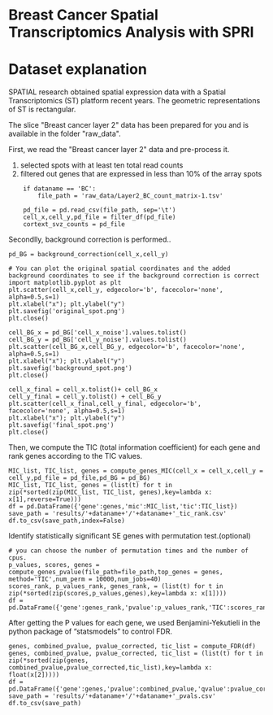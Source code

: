 # Breast Cancer Spatial Transcriptomics Analysis with SPRI

# Dataset explanation

SPATIAL research obtained spatial expression data with a Spatial Transcriptomics (ST) platform recent years. The geometric representations of ST is rectangular. 

The slice "Breast cancer layer 2"  data has been prepared for you and is available in the folder "raw_data".

First, we read the "Breast cancer layer 2" data and pre-process it.
1) selected spots with at least ten total read counts
2) filtered out genes that are expressed in less than 10% of the array spots 

```{r, mob-qc, fig.width=8, fig.height=3}
    if dataname == 'BC':
        file_path = 'raw_data/Layer2_BC_count_matrix-1.tsv'

    pd_file = pd.read_csv(file_path, sep='\t')
    cell_x,cell_y,pd_file = filter_df(pd_file)
    cortext_svz_counts = pd_file
```

Secondlly, background correction is performed..

```{r, mob-spatially-unaware, fig.width=8, fig.height=4}
pd_BG = background_correction(cell_x,cell_y)

# You can plot the original spatial coordinates and the added background coordinates to see if the background correction is correct
import matplotlib.pyplot as plt
plt.scatter(cell_x,cell_y, edgecolor='b', facecolor='none', alpha=0.5,s=1)
plt.xlabel("x"); plt.ylabel("y")
plt.savefig('original_spot.png')
plt.close()

cell_BG_x = pd_BG['cell_x_noise'].values.tolist()
cell_BG_y = pd_BG['cell_y_noise'].values.tolist()
plt.scatter(cell_BG_x,cell_BG_y, edgecolor='b', facecolor='none', alpha=0.5,s=1)
plt.xlabel("x"); plt.ylabel("y")
plt.savefig('background_spot.png')
plt.close()

cell_x_final = cell_x.tolist()+ cell_BG_x
cell_y_final = cell_y.tolist() + cell_BG_y
plt.scatter(cell_x_final,cell_y_final, edgecolor='b', facecolor='none', alpha=0.5,s=1)
plt.xlabel("x"); plt.ylabel("y")
plt.savefig('final_spot.png')
plt.close()

```

Then, we compute the TIC (total information coefficient) for each gene and rank genes according to the TIC values.

```{r, mob-spatially-unaware, fig.width=8, fig.height=4}
MIC_list, TIC_list, genes = compute_genes_MIC(cell_x = cell_x,cell_y = cell_y,pd_file = pd_file,pd_BG = pd_BG)
MIC_list, TIC_list, genes = (list(t) for t in zip(*sorted(zip(MIC_list, TIC_list, genes),key=lambda x: x[1],reverse=True)))
df = pd.DataFrame({'gene':genes,'mic':MIC_list,'tic':TIC_list})
save_path = 'results/'+dataname+'/'+dataname+'_tic_rank.csv'
df.to_csv(save_path,index=False)
```

Identify statistically significant SE genes with permutation test.(optional)

```{r, mob-diff-gexp}
# you can choose the number of permutation times and the number of cpus.
p_values, scores, genes = compute_genes_pvalue(file_path=file_path,top_genes = genes, method='TIC',num_perm = 10000,num_jobs=40)
scores_rank, p_values_rank, genes_rank, = (list(t) for t in zip(*sorted(zip(scores,p_values,genes),key=lambda x: x[1])))
df = pd.DataFrame({'gene':genes_rank,'pvalue':p_values_rank,'TIC':scores_rank})
```

After getting the P values for each gene, we used Benjamini-Yekutieli in the python package of “statsmodels” to control FDR.

```{r, mob-diff-gexp-plot, fig.width=4, fig.height=4}
genes, combined_pvalue, pvalue_corrected, tic_list = compute_FDR(df)
genes, combined_pvalue, pvalue_corrected, tic_list = (list(t) for t in zip(*sorted(zip(genes, combined_pvalue,pvalue_corrected,tic_list),key=lambda x: float(x[2]))))
df = pd.DataFrame({'gene':genes,'pvalue':combined_pvalue,'qvalue':pvalue_corrected,'TIC':tic_list})
save_path = 'results/'+dataname+'/'+dataname+'_pvals.csv'
df.to_csv(save_path)
```
